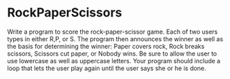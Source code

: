 # RockPaperScissors
Write a program to score the rock-paper-scissor game. Each of two users types in either R,P, or S. The program then announces the winner as well as the basis for determining the winner: Paper covers rock, Rock breaks scissors, Scissors cut paper, or Nobody wins. Be sure to allow the user to use lowercase as well as uppercase letters. Your program should include a loop that lets the user play again until the user says she or he is done.
